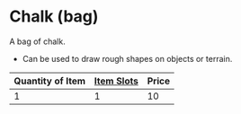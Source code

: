---
---

# Chalk (bag)

A bag of chalk. 

* Can be used to draw rough shapes on objects or terrain.

|Quantity of Item|[Item Slots](../../../../../Player%20Characters/Derived%20Statistics/Item%20Slots.md)|Price|
|----------------|----------|-----|
|1|1|10|
